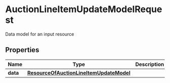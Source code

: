 

# AuctionLineItemUpdateModelRequest

Data model for an input resource

## Properties

Name | Type | Description | Notes
------------ | ------------- | ------------- | -------------
**data** | [**ResourceOfAuctionLineItemUpdateModel**](ResourceOfAuctionLineItemUpdateModel.md) |  |  [optional]



